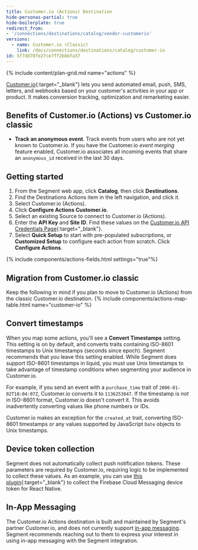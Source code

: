 ```yaml
---
title: Customer.io (Actions) Destination
hide-personas-partial: true
hide-boilerplate: true
redirect_from:
- '/connections/destinations/catalog/vendor-customerio'
versions:
  - name: Customer.io (Classic)
    link: /docs/connections/destinations/catalog/customer-io
id: 5f7dd78fe27ce7ff2b8bfa37
---
```

{% include content/plan-grid.md name="actions" %}

[Customer.io](https://customer.io/){:target="_blank"} lets you send automated email, push, SMS, letters, and webhooks based on your customer's activities in your app or product. It makes conversion tracking, optimization and remarketing easier. 

## Benefits of Customer.io (Actions) vs Customer.io classic

- **Track an anonymous event**. Track events from users who are not yet known to Customer.io. If you have the Customer.io *event merging* feature enabled, Customer.io associates all incoming events that share an `anonymous_id` received in the last 30 days.

## Getting started

1. From the Segment web app, click **Catalog**, then click **Destinations**.
2. Find the Destinations Actions item in the left navigation, and click it.
3. Select Customer.io (Actions).
4. Click **Configure Actions Customer.io**.
5. Select an existing Source to connect to Customer.io (Actions).
6. Enter the **API Key** and **Site ID**. Find these values on the [Customer.io API Credentials Page](https://fly.customer.io/settings/api_credentials){:target="_blank"}.
7. Select **Quick Setup** to start with pre-populated subscriptions, or **Customized Setup** to configure each action from scratch. Click **Configure Actions**.

{% include components/actions-fields.html settings="true"%}


## Migration from Customer.io classic

Keep the following in mind if you plan to move to Customer.io (Actions) from the classic Customer.io destination.
{% include components/actions-map-table.html name="customer-io" %}

## Convert timestamps

When you map some actions, you'll see a **Convert Timestamps** setting. This setting is on by default, and converts traits containing ISO-8601 timestamps to Unix timestamps (seconds since epoch). Segment recommends that you leave this setting enabled. While Segment does support ISO-8601 timestamps in liquid, you must use Unix timestamps to take advantage of timestamp conditions when segmenting your audience in Customer.io.

For example, if you send an event with a `purchase_time` trait of `2006-01-02T18:04:07Z`, Customer.io converts it to `1136253847`. If the timestamp is *not* in ISO-8601 format, Customer.io doesn't convert it. This avoids inadvertently converting values like phone numbers or IDs. 

Customer.io makes an exception for the `created_at` trait, converting ISO-8601 timestamps or any values supported by JavaScript `Date` objects to Unix timestamps.

## Device token collection

Segment does not automatically collect push notification tokens. These parameters are required by Customer.io, requiring logic to be implemented to collect these values. As an example, you can use [this plugin](https://github.com/segmentio/analytics-react-native/tree/master/packages/plugins/plugin-device-token){:target="_blank"} to collect the Firebase Cloud Messaging device token for React Native. 

## In-App Messaging
The Customer.io Actions destination is built and maintained by Segment's partner Customer.io, and does not currently support [in-app messaging](https://customer.io/docs/journeys/in-app-getting-started/#javascript-snippet). Segment recommends reaching out to them to express your interest in using in-app messaging with the Segment integration.
